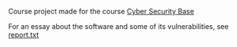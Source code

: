 Course project made for the course [Cyber Security Base](https://cybersecuritybase.github.io/project/)

For an essay about the software and some of its vulnerabilities, see [report.txt](report.txt)
